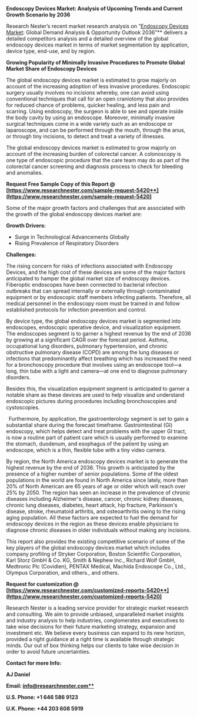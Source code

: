 ﻿**Endoscopy Devices Market: Analysis of Upcoming Trends and Current Growth Scenario by 2036**

Research Nester’s recent market research analysis on “[Endoscopy Devices Market](https://www.researchnester.com/reports/endoscopy-devices-market/5420): Global Demand Analysis & Opportunity Outlook 2036”** delivers a detailed competitors analysis and a detailed overview of the global endoscopy devices market in terms of market segmentation by application, device type, end-use, and by region. 

**Growing Popularity of Minimally Invasive Procedures to Promote Global Market Share of Endoscopy Devices** 

<a name="_hlk150384217"></a>The global endoscopy devices market is estimated to grow majorly on account of the increasing adoption of less invasive procedures. Endoscopic surgery usually involves no incisions whereby, one can avoid using conventional techniques that call for an open craniotomy that also provides for reduced chance of problems, quicker healing, and less pain and scarring. Using endoscopy, the surgeon is able to see and operate inside the body cavity by using an endoscope. Moreover, minimally invasive surgical techniques come in a wide variety such as an endoscope or laparoscope, and can be performed through the mouth, through the anus, or through tiny incisions, to detect and treat a variety of illnesses.

The global endoscopy devices market is estimated to grow majorly on account of the increasing burden of colorectal cancer. A colonoscopy is one type of endoscopic procedure that the care team may do as part of the colorectal cancer screening and diagnosis process to check for bleeding and anomalies.

**Request Free Sample Copy of this Report @ [https://www.researchnester.com/sample-request-5420**](https://www.researchnester.com/sample-request-5420)**

Some of the major growth factors and challenges that are associated with the growth of the global endoscopy devices market are:

**Growth Drivers:**

- Surge in Technological Advancements Globally
- Rising Prevalence of Respiratory Disorders

**Challenges:**

The rising concern for risks of infections associated with Endoscopy Devices, and the high cost of these devices are some of the major factors anticipated to hamper the global market size of endoscopy devices. Fiberoptic endoscopes have been connected to bacterial infection outbreaks that can spread internally or externally through contaminated equipment or by endoscopic staff members infecting patients. Therefore, all medical personnel in the endoscopy room must be trained in and follow established protocols for infection prevention and control. 

By device type, the global endoscopy devices market is segmented into endoscopes, endoscopic operative device, and visualization equipment. The endoscopes segment is to garner a highest revenue by the end of 2036 by growing at a significant CAGR over the forecast period. Asthma, occupational lung disorders, pulmonary hypertension, and chronic obstructive pulmonary disease (COPD) are among the lung diseases or infections that predominantly affect breathing which has increased the need for a bronchoscopy procedure that involves using an endoscope tool—a long, thin tube with a light and camera—at one end to diagnose pulmonary disorders. 

Besides this, the visualization equipment segment is anticipated to garner a notable share as these devices are used to help visualize and understand endoscopic pictures during procedures including bronchoscopies and cystoscopies.

` `Furthermore, by application, the gastroenterology segment is set to gain a substantial share during the forecast timeframe. Gastrointestinal (GI) endoscopy, which helps detect and treat problems with the upper GI tract, is now a routine part of patient care which is usually performed to examine the stomach, duodenum, and esophagus of the patient by using an endoscope, which is a thin, flexible tube with a tiny video camera. 

By region, the North America endoscopy devices market is to generate the highest revenue by the end of 2036. This growth is anticipated by the presence of a higher number of senior populations. Some of the oldest populations in the world are found in North America since lately, more than 20% of North American are 65 years of age or older which will reach over 25% by 2050. The region has seen an increase in the prevalence of chronic diseases including Alzheimer's disease, cancer, chronic kidney diseases, chronic lung diseases, diabetes, heart attack, hip fracture, Parkinson's disease, stroke, rheumatoid arthritis, and osteoarthritis owing to the rising aging population. All these factors are expected to fuel the demand for endoscopy devices in the region as these devices enable physicians to diagnose chronic diseases in older individuals without making any incisions. 

This report also provides the existing competitive scenario of some of the key players of the global endoscopy devices market which includes company profiling of Stryker Corporation, Boston Scientific Corporation, Karl Storz GmbH & Co. KG, Smith & Nephew Inc., Richard Wolf GmbH, Medtronic Plc (Covidien), PENTAX Medical, Machida Endoscope Co., Ltd., Olympus Corporation, and others., and others.      

**Request for customization @ [https://www.researchnester.com/customized-reports-5420**](https://www.researchnester.com/customized-reports-5420)**

Research Nester is a leading service provider for strategic market research and consulting. We aim to provide unbiased, unparalleled market insights and industry analysis to help industries, conglomerates and executives to take wise decisions for their future marketing strategy, expansion and investment etc. We believe every business can expand to its new horizon, provided a right guidance at a right time is available through strategic minds. Our out of box thinking helps our clients to take wise decision in order to avoid future uncertainties.

**Contact for more Info:**

**AJ Daniel**

**Email: [info@researchnester.com**](mailto:info@researchnester.com)**

**U.S. Phone: +1 646 586 9123** 

**U.K. Phone: +44 203 608 5919**
